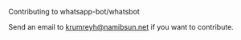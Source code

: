 Contributing to whatsapp-bot/whatsbot

Send an email to krumreyh@namibsun.net if you want to contribute.